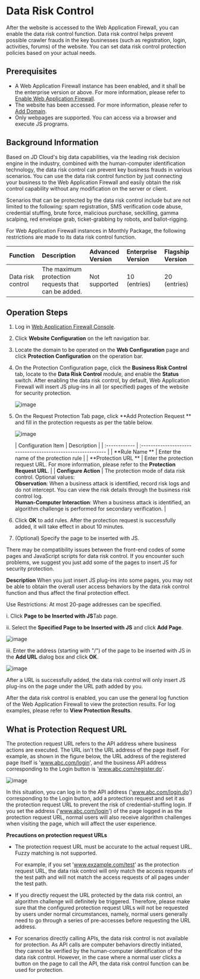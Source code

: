 

# Data Risk Control

After the website is accessed to the Web Application Firewall, you can enable the data risk control function. Data risk control helps prevent possible crawler frauds in the key businesses (such as registration, login, activities, forums) of the website. You can set data risk control protection policies based on your actual needs.

## Prerequisites

- A Web Application Firewall instance has been enabled, and it shall be the enterprise version or above. For more information, please refer to [Enable Web Application Firewall](https://docs.jdcloud.com/en/web-application-firewall/purchase-process).
- The website has been accessed. For more information, please refer to [Add Domain](https://docs.jdcloud.com/en/web-application-firewall/step-1).
- Only webpages are supported. You can access via a browser and execute JS programs.

## Background Information

Based on JD Cloud's big data capabilities, via the leading risk decision engine in the industry, combined with the human-computer identification technology, the data risk control can prevent key business frauds in various scenarios. You can use the data risk control function by just connecting your business to the Web Application Firewall and easily obtain the risk control capability without any modification on the server or client.

Scenarios that can be protected by the data risk control include but are not limited to the following: spam registration, SMS verification code abuse, credential stuffing, brute force, malicious purchase, seckilling, gamma scalping, red envelope grab, ticket-grabbing by robots, and ballot-rigging.

For Web Application Firewall instances in Monthly Package, the following restrictions are made to its data risk control function.

| Function     | Description                         | Advanced Version | Enterprise Version   | Flagship Version   |
| :------- | :--------------------------- | :----- | :------- | :------- |
| Data risk control | The maximum protection requests that can be added.  | Not supported | 10 (entries) | 20 (entries) |

## Operation Steps

1. Log in [Web Application Firewall Console](https://cloudwaf-console.jdcloud.com/overview/business).

2. Click **Website Configuration** on the left navigation bar.

3. Locate the domain to be operated on the **Web Configuration** page and click **Protection Configuration** on the operation bar.

4. On the Protection Configuration page, click the **Business Risk Control** tab, locate to the **Data Risk Control** module, and enable the **Status** switch. After enabling the data risk control, by default, Web Application Firewall will insert JS plug-ins in all (or specified) pages of the website for security protection.

   ![image](../../../../../image/WAF/protect-configure/71.Data-Risk.png)

5. On the Request Protection Tab page, click **Add Protection Request ** and fill in the protection requests as per the table below.

   ![image](../../../../../image/WAF/protect-configure/72.Data-Risk-Add-Rule.png)

   | Configuration Item        | Description                                                   |
| :------------ | :----------------------------------------------------------- |
   | **Rule Name ** | Enter the name of the protection rule                                           |
| **Protection URL **  | Enter the protection request URL. For more information, please refer to the **Protection Request URL**.       |
   | **Configure Action**  | The protection mode of data risk control. Optional values: <br />**Observation**: When a business attack is identified, record risk logs and do not intercept. You can view the risk details through the business risk control log. <br />**Human-Computer Interaction**: When a business attack is identified, an algorithm challenge is performed for secondary verification. |

6. Click **OK** to add rules. After the protection request is successfully added, it will take effect in about 10 minutes.

7. (Optional) Specify the page to be inserted with JS.

There may be compatibility issues between the front-end codes of  some pages and JavaScript scripts for data risk control. If you encounter such problems, we suggest you just add some of the pages to insert JS for security protection.

**Description** When you just insert JS plug-ins into some pages, you may not be able to obtain the overall user access behaviors by the data risk control function and thus affect the final protection effect.

Use Restrictions: At most 20-page addresses can be specified.

i. Click **Page to be Inserted with JS**Tab page.

ii. Select the **Specified Page to be Inserted with JS** and click **Add Page**.

![image](../../../../../image/WAF/protect-configure/73.Data-Risk-Add-JSPage.png)

iii. Enter the address (starting with "/") of the page to be inserted with JS in the **Add URL** dialog box and click **OK**.

![image](../../../../../image/WAF/protect-configure/74.Data-Risk-Add-JS-URL.png)

After a URL is successfully added, the data risk control will only insert JS plug-ins on the page under the URL path added by you.

After the data risk control is enabled, you can use the general log function of the Web Application Firewall to view the protection results. For log examples, please refer to **View Protection Results**.

## What is Protection Request URL

The protection request URL refers to the API address where business actions are executed. The URL isn't the URL address of the page itself. For example, as shown in the figure below, the URL address of the registered page itself is 'www.abc.com/login', and the business API address corresponding to the Login button is 'www.abc.com/register.do'.

![image](../../../../../image/WAF/protect-configure/77.Business-Risk-Control-Example.png)

In this situation, you can log in to the API address ('www.abc.com/login.do') corresponding to the Login button, add a protection request and set it as the protection request URL to prevent the risk of credential-stuffing login. If you set the address ('www.abc.com/login') of the page logged in as the protection request URL, normal users will also receive algorithm challenges when visiting the page, which will affect the user experience.

**Precautions on protection request URLs**

- The protection request URL must be accurate to the actual request URL. Fuzzy matching is not supported.

  For example, if you set 'www.exzample.com/test' as the protection request URL, the data risk control will only match the access requests of the test path and will not match the access requests of all pages under the test path.

- If you directly request the URL protected by the data risk control, an algorithm challenge will definitely be triggered. Therefore, please make sure that the configured protection request URLs will not be requested by users under normal circumstances, namely, normal users generally need to go through a series of pre-accesses before requesting the URL address.

- For scenarios directly calling APIs, the data risk control is not available for protection. As API calls are computer behaviors directly initiated, they cannot be verified by the human-computer identification of the data risk control. However, in the case where a normal user clicks a button on the page to call the API, the data risk control function can be used for protection.

